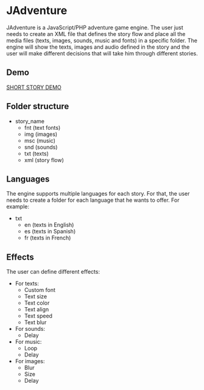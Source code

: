 JAdventure
==========

JAdventure is a JavaScript/PHP adventure game engine. The user just needs to create an XML file that defines the story flow and place all the media files (texts, images, sounds, music and fonts) in a specific folder. The engine will show the texts, images and audio defined in the story and the user will make different decisions that will take him through different stories.

Demo
----

[SHORT STORY DEMO](http://zeronest.com/games/adventure)

Folder structure
----------------

* story_name
	+ fnt (text fonts)
	+ img (images)
	+ msc (music)
	+ snd (sounds)
	+ txt (texts)
	+ xml (story flow)

Languages
---------

The engine supports multiple languages for each story. For that, the user needs to create a folder for each language that he wants to offer. For example:

* txt
	+ en (texts in English)
	+ es (texts in Spanish)
	+ fr (texts in French)

Effects
-------

The user can define different effects:

* For texts:
	+ Custom font
	+ Text size
	+ Text color
	+ Text align
	+ Text speed
	+ Text blur
* For sounds:
	+ Delay
* For music:
	+ Loop
	+ Delay
* For images:
	+ Blur
	+ Size
	+ Delay